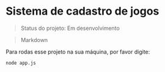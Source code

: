 # Sistema de cadastro de jogos

> Status do projeto: Em desenvolvimento

> Markdown

Para rodas esse projeto na sua máquina, por favor digite:

```
node app.js
```


